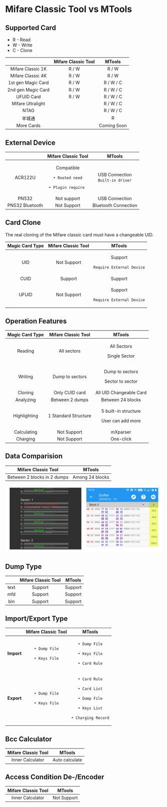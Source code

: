 # Mifare Classic Tool vs MTools

## Supported Card

* R - Read
* W - Write
* C - Clone

|  | Mifare Classic Tool | MTools |
| :---: | :---: | :---: |
| Mifare Classic 1K | R / W | R / W |
| Mifare Classic 4K | R / W | R / W |
| 1st gen Magic Card | R / W | R / W / C |
| 2nd gen Magic Card | R / W | R / W / C |
| UFUID Card | R / W | R / W / C |
| Mifare Ultralight |  | R / W / C |
| NTAG |  | R / W / C |
| 羊城通 |  | R |
| More Cards |  | Coming Soon |

## **External Device**

<table>
  <thead>
    <tr>
      <th style="text-align:center"></th>
      <th style="text-align:center">Mifare Classic Tool</th>
      <th style="text-align:center">MTools</th>
    </tr>
  </thead>
  <tbody>
    <tr>
      <td style="text-align:center">ACR122U</td>
      <td style="text-align:center">
        <p>Compatible</p>
        <p><code>&#x2022; Rooted need</code>
        </p>
        <p><code>&#x2022; Plugin require </code>
        </p>
      </td>
      <td style="text-align:center">USB Connection
        <br /><code>Built-in driver</code>
      </td>
    </tr>
    <tr>
      <td style="text-align:center">PN532</td>
      <td style="text-align:center">Not support</td>
      <td style="text-align:center">USB Connection</td>
    </tr>
    <tr>
      <td style="text-align:center">PN532 Bluetooth</td>
      <td style="text-align:center">Not Support</td>
      <td style="text-align:center">Bluetooth Connection</td>
    </tr>
  </tbody>
</table>

## **Card Clone**

The real cloning of the Mifare classic card must have a changeable UID.

<table>
  <thead>
    <tr>
      <th style="text-align:center">Magic Card Type</th>
      <th style="text-align:center">Mifare Classic Tool</th>
      <th style="text-align:center">MTools</th>
    </tr>
  </thead>
  <tbody>
    <tr>
      <td style="text-align:center">UID</td>
      <td style="text-align:center">Not Support</td>
      <td style="text-align:center">
        <p>Support</p>
        <p><code>Require External Device</code>
        </p>
      </td>
    </tr>
    <tr>
      <td style="text-align:center">CUID</td>
      <td style="text-align:center">Support</td>
      <td style="text-align:center">Support</td>
    </tr>
    <tr>
      <td style="text-align:center">UFUID</td>
      <td style="text-align:center">Not Support</td>
      <td style="text-align:center">
        <p>Support</p>
        <p><code>Require External Device</code>
        </p>
      </td>
    </tr>
  </tbody>
</table>

## Operation Features

<table>
  <thead>
    <tr>
      <th style="text-align:center">Magic Card Type</th>
      <th style="text-align:center">Mifare Classic Tool</th>
      <th style="text-align:center">MTools</th>
    </tr>
  </thead>
  <tbody>
    <tr>
      <td style="text-align:center">Reading</td>
      <td style="text-align:center">All sectors</td>
      <td style="text-align:center">
        <p>All Sectors</p>
        <p>Single Sector</p>
      </td>
    </tr>
    <tr>
      <td style="text-align:center">Writing</td>
      <td style="text-align:center">Dump to sectors</td>
      <td style="text-align:center">
        <p>Dump to sectors</p>
        <p>Sector to sector</p>
      </td>
    </tr>
    <tr>
      <td style="text-align:center">Cloning</td>
      <td style="text-align:center">Only CUID card</td>
      <td style="text-align:center">All UID Changeable Card</td>
    </tr>
    <tr>
      <td style="text-align:center">Analyzing</td>
      <td style="text-align:center">Between 2 dumps</td>
      <td style="text-align:center">Between 24 blocks</td>
    </tr>
    <tr>
      <td style="text-align:center">Highlighting</td>
      <td style="text-align:center">1 Standard Structure</td>
      <td style="text-align:center">
        <p>5 built-in structure</p>
        <p>User can add more</p>
      </td>
    </tr>
    <tr>
      <td style="text-align:center">Calculating</td>
      <td style="text-align:center">Not Support</td>
      <td style="text-align:center">mXparser</td>
    </tr>
    <tr>
      <td style="text-align:center">Charging</td>
      <td style="text-align:center">Not Support</td>
      <td style="text-align:center">One-click</td>
    </tr>
  </tbody>
</table>

## Data Comparision

| Mifare Classic Tool | MTools |
| :---: | :---: |
| Between 2 blocks in 2 dumps | Among 24 blocks |

![](../.gitbook/assets/mct-vs-mtools-data-comparision.jpg)

## Dump Type

|  | Mifare Classic Tool | MTools |
| :---: | :---: | :---: |
| text | Support | Support |
| mfd | Support | Support |
| bin | Support | Support |

## **Import/Export Type**

<table>
  <thead>
    <tr>
      <th style="text-align:center"></th>
      <th style="text-align:center">Mifare Classic Tool</th>
      <th style="text-align:center">MTools</th>
    </tr>
  </thead>
  <tbody>
    <tr>
      <td style="text-align:center"><b>Import</b>
      </td>
      <td style="text-align:center">
        <p><code>&#x2022; Dump File</code>
        </p>
        <p><code>&#x2022; Keys File</code>
        </p>
      </td>
      <td style="text-align:center">
        <p><code>&#x2022; Dump File</code>
        </p>
        <p><code>&#x2022; Keys File</code>
        </p>
        <p><code>&#x2022; Card Rule</code>
        </p>
      </td>
    </tr>
    <tr>
      <td style="text-align:center"><b>Export</b>
      </td>
      <td style="text-align:center">
        <p><code>&#x2022; Dump File</code>
        </p>
        <p><code>&#x2022; Keys File</code>
        </p>
      </td>
      <td style="text-align:center">
        <p><code>&#x2022; Card Rule</code>
        </p>
        <p><code>&#x2022; Card List</code>
        </p>
        <p><code>&#x2022; Dump File</code>
        </p>
        <p><code>&#x2022; Keys List</code>
        </p>
        <p><code>&#x2022; Charging Record</code>
        </p>
      </td>
    </tr>
  </tbody>
</table>

## Bcc Calculator

| Mifare Classic Tool | MTools |
| :---: | :---: |
| Inner Calculator | Auto calculate |

## Access Condition De-/Encoder

| Mifare Classic Tool | MTools |
| :---: | :---: |
| Inner Calculator | Not Support |

